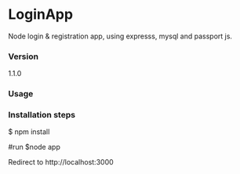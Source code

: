 # LoginApp
Node login &amp; registration app, using expresss, mysql and passport js.

### Version
1.1.0

### Usage


### Installation steps

$ npm install

#run 
$node app

Redirect to http://localhost:3000
